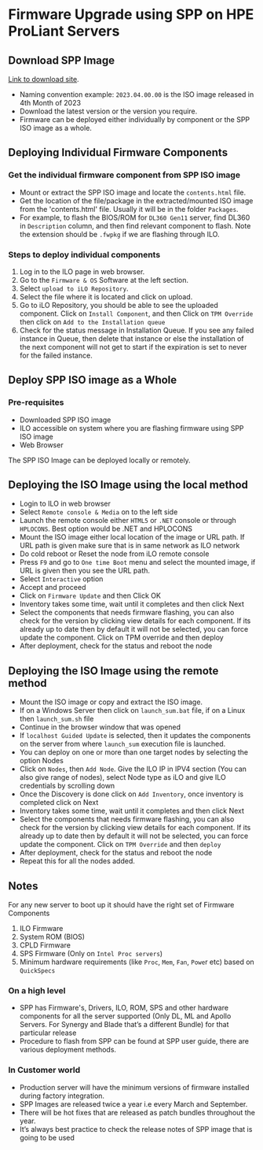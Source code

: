 # Firmware Upgrade using SPP on HPE ProLiant Servers

## Download SPP Image

[Link to download site](https://techlibrary.hpe.com/us/en/enterprise/servers/products/service_pack/spp/index.aspx).


* Naming convention example: `2023.04.00.00` is the ISO image released in 4th Month of 2023
* Download the latest version or the version you require.
* Firmware can be deployed either individually by component or the SPP ISO image as a whole.

## Deploying Individual Firmware Components

### Get the individual firmware component from SPP ISO image

* Mount or extract the SPP ISO image and locate the `contents.html` file.
* Get the location of the file/package in the extracted/mounted ISO image from the 'contents.html' file.  Usually it will be in the folder `Packages`.
* For example, to flash the BIOS/ROM for `DL360 Gen11` server, find DL360 in `Description` column, and then find relevant component to flash. Note the extension should be `.fwpkg` if we are flashing through ILO.

### Steps to deploy individual components

1. Log in to the ILO page in web browser.
1. Go to the `Firmware & OS` Software at the left section.
1. Select `upload to iLO Repository`.
1. Select the file where it is located and click on upload.
1. Go to iLO Repository, you should be able to see the uploaded component. Click on `Install Component`, and then Click on `TPM Override` then click on `Add to the Installation queue`
1. Check for the status message in Installation Queue. If you see any failed instance in Queue, then delete that instance or else the installation of the next component will not get to start if the expiration is set to never for the failed instance.


## Deploy SPP ISO image as a Whole

### Pre-requisites

* Downloaded SPP ISO image
* ILO accessible on system where you are flashing firmware using SPP ISO image
* Web Browser

The SPP ISO Image can be deployed locally or remotely.

## Deploying the ISO Image using the local method

* Login to ILO in web browser
* Select `Remote console & Media` on to the left side
* Launch the remote console either `HTML5` or `.NET` console or through `HPLOCONS`. Best option would be .NET and HPLOCONS
* Mount the ISO image either local location of the image or URL path. If URL path is given make sure that is in same network as ILO network
* Do cold reboot or Reset the node from iLO remote console
* Press `F9` and go to `One time Boot` menu and select the mounted image, if URL is given then you see the URL path.
* Select `Interactive` option
* Accept and proceed
* Click on `Firmware Update` and then Click OK
* Inventory takes some time, wait until it completes and then click Next
* Select the components that needs firmware flashing, you can also check for the version by clicking view details for each component.
If its already up to date then by default it will not be selected, you can force update the component. Click on TPM override and then deploy
* After deployment, check for the status and reboot the node

## Deploying the ISO Image using the remote method

* Mount the ISO image or copy and extract the ISO image.
* If on a Windows Server then click on `launch_sum.bat` file, if on a Linux then `launch_sum.sh` file
* Continue in the browser window that was opened
* If `localhost Guided Update` is selected, then it updates the components on the server from where `launch_sum` execution file is launched.
* You can deploy on one or more than one target nodes by selecting the option Nodes
* Click on `Nodes`, then `Add Node`. Give the ILO IP in IPV4 section (You can also give range of nodes), select Node type as iLO and give ILO credentials by scrolling down
* Once the Discovery is done click on `Add Inventory`, once inventory is completed click on Next
* Inventory takes some time, wait until it completes and then click Next
* Select the components that needs firmware flashing, you can also check for the version by clicking view details for each component. If its already up to date then by default it will not be selected, you can force
  update the component. Click on `TPM Override` and then `deploy`
* After deployment, check for the status and reboot the node
* Repeat this for all the nodes added.

## Notes

For any new server to boot up it should have the right set of Firmware Components

1. ILO Firmware
2. System ROM (BIOS)
3. CPLD Firmware
4. SPS Firmware (Only on `Intel Proc servers`)
5. Minimum hardware requirements (like `Proc`, `Mem`, `Fan`, `Powe`r etc) based on `QuickSpecs`

### On a high level

* SPP has Firmware's, Drivers, ILO, ROM, SPS and other hardware components for all the server supported (Only DL, ML and Apollo Servers. For Synergy and Blade that’s a different Bundle) for that particular release
* Procedure to flash from SPP can be found at SPP user guide, there are various deployment methods.

### In Customer world

* Production server will have the minimum versions of firmware installed during factory integration.
* SPP Images are released twice a year i.e every March and September.
* There will be hot fixes that are released as patch bundles throughout the year.
* It’s always best practice to check the release notes of SPP image that is going to be used
